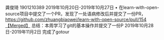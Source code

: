 龚俊琦 1901210389
2019年10月20日-2019年10月27日
•	 在learn-with-open-source项目中提交了一个PR，发现了一处语病修改后并提交了一份PR，https://github.com/zhuangbiaowei/learn-with-open-source/pull/154【Merged】
总结：本周学习了git的基本操作并提交了一份P
2019年10月28日-2019年11月2日
完成了gotour
